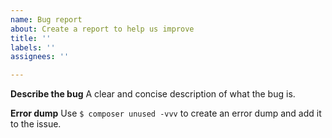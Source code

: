 ```yaml
---
name: Bug report
about: Create a report to help us improve
title: ''
labels: ''
assignees: ''

---
```


**Describe the bug**
A clear and concise description of what the bug is.

**Error dump**
Use `$ composer unused -vvv` to create an error dump and add it to the issue.
